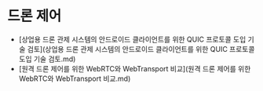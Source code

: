 # 드론 제어
- [상업용 드론 관제 시스템의 안드로이드 클라이언트를 위한 QUIC 프로토콜 도입 기술 검토](상업용 드론 관제 시스템의 안드로이드 클라이언트를 위한 QUIC 프로토콜 도입 기술 검토.md)
- [원격 드론 제어를 위한 WebRTC와 WebTransport 비교](원격 드론 제어를 위한 WebRTC와 WebTransport 비교.md)
